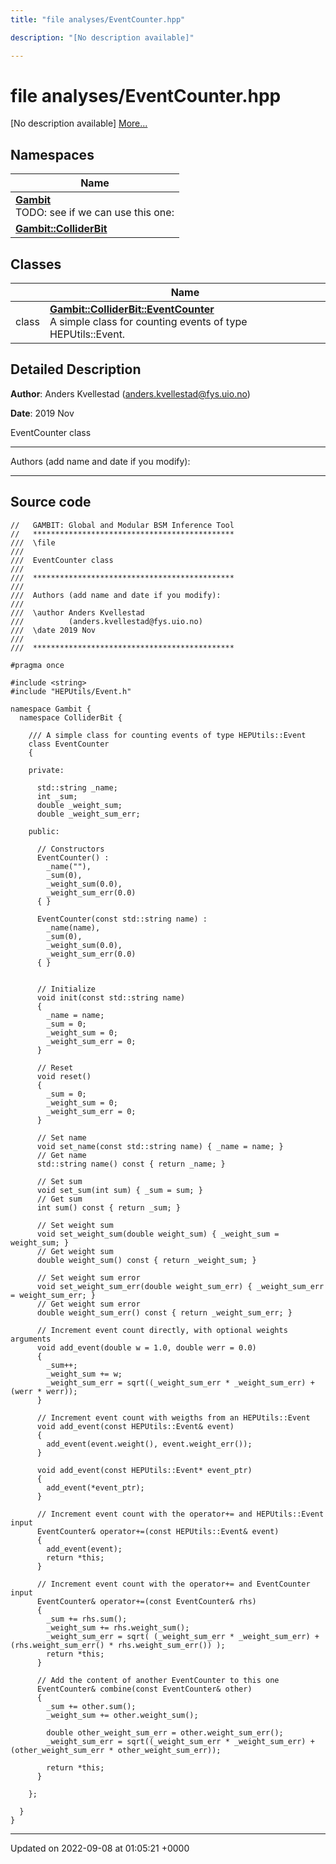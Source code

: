 ```yaml
---
title: "file analyses/EventCounter.hpp"

description: "[No description available]"

---
```


# file analyses/EventCounter.hpp

[No description available] [More...](#detailed-description)

## Namespaces

| Name           |
| -------------- |
| **[Gambit](/documentation/code/namespaces/namespacegambit/)** <br>TODO: see if we can use this one:  |
| **[Gambit::ColliderBit](/documentation/code/namespaces/namespacegambit_1_1colliderbit/)**  |

## Classes

|                | Name           |
| -------------- | -------------- |
| class | **[Gambit::ColliderBit::EventCounter](/documentation/code/classes/classgambit_1_1colliderbit_1_1eventcounter/)** <br>A simple class for counting events of type HEPUtils::Event.  |

## Detailed Description


**Author**: Anders Kvellestad ([anders.kvellestad@fys.uio.no](mailto:anders.kvellestad@fys.uio.no)) 

**Date**: 2019 Nov

EventCounter class



------------------

Authors (add name and date if you modify):



------------------




## Source code

```
//   GAMBIT: Global and Modular BSM Inference Tool
//   *********************************************
///  \file
///
///  EventCounter class
///
///  *********************************************
///
///  Authors (add name and date if you modify):
///
///  \author Anders Kvellestad
///          (anders.kvellestad@fys.uio.no)
///  \date 2019 Nov
///
///  *********************************************

#pragma once

#include <string>
#include "HEPUtils/Event.h"

namespace Gambit {
  namespace ColliderBit {

    /// A simple class for counting events of type HEPUtils::Event
    class EventCounter
    {

    private:

      std::string _name;
      int _sum;
      double _weight_sum;
      double _weight_sum_err;

    public:

      // Constructors
      EventCounter() :
        _name(""),
        _sum(0),
        _weight_sum(0.0),
        _weight_sum_err(0.0)
      { }

      EventCounter(const std::string name) :
        _name(name),
        _sum(0),
        _weight_sum(0.0),
        _weight_sum_err(0.0)
      { }


      // Initialize
      void init(const std::string name)
      {
        _name = name;
        _sum = 0;
        _weight_sum = 0;
        _weight_sum_err = 0;        
      }

      // Reset
      void reset() 
      { 
        _sum = 0;
        _weight_sum = 0;
        _weight_sum_err = 0;
      }

      // Set name
      void set_name(const std::string name) { _name = name; }
      // Get name
      std::string name() const { return _name; }

      // Set sum
      void set_sum(int sum) { _sum = sum; }
      // Get sum
      int sum() const { return _sum; }

      // Set weight sum
      void set_weight_sum(double weight_sum) { _weight_sum = weight_sum; }
      // Get weight sum
      double weight_sum() const { return _weight_sum; }

      // Set weight sum error
      void set_weight_sum_err(double weight_sum_err) { _weight_sum_err = weight_sum_err; }
      // Get weight sum error
      double weight_sum_err() const { return _weight_sum_err; }

      // Increment event count directly, with optional weights arguments
      void add_event(double w = 1.0, double werr = 0.0)
      {
        _sum++;
        _weight_sum += w;
        _weight_sum_err = sqrt((_weight_sum_err * _weight_sum_err) + (werr * werr));
      }

      // Increment event count with weigths from an HEPUtils::Event
      void add_event(const HEPUtils::Event& event)
      {
        add_event(event.weight(), event.weight_err());
      }

      void add_event(const HEPUtils::Event* event_ptr) 
      { 
        add_event(*event_ptr); 
      }

      // Increment event count with the operator+= and HEPUtils::Event input
      EventCounter& operator+=(const HEPUtils::Event& event)
      {
        add_event(event);
        return *this;
      }

      // Increment event count with the operator+= and EventCounter input
      EventCounter& operator+=(const EventCounter& rhs)
      {
        _sum += rhs.sum();
        _weight_sum += rhs.weight_sum();
        _weight_sum_err = sqrt( (_weight_sum_err * _weight_sum_err) + (rhs.weight_sum_err() * rhs.weight_sum_err()) );
        return *this;
      }

      // Add the content of another EventCounter to this one
      EventCounter& combine(const EventCounter& other)
      {
        _sum += other.sum();
        _weight_sum += other.weight_sum();

        double other_weight_sum_err = other.weight_sum_err();
        _weight_sum_err = sqrt((_weight_sum_err * _weight_sum_err) + (other_weight_sum_err * other_weight_sum_err));

        return *this;
      }

    };

  }
}
```


-------------------------------

Updated on 2022-09-08 at 01:05:21 +0000
